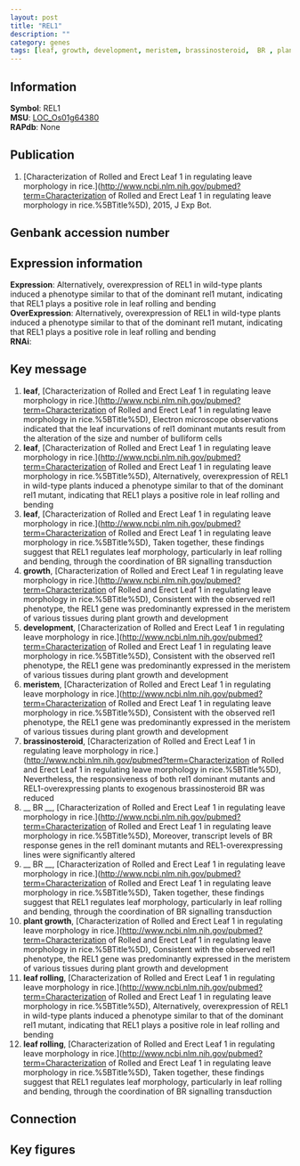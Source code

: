 ```yaml
---
layout: post
title: "REL1"
description: ""
category: genes
tags: [leaf, growth, development, meristem, brassinosteroid,  BR , plant growth, leaf rolling, Gene]
---
```


## Information
__Symbol__: REL1  
__MSU__: [LOC_Os01g64380](http://rice.plantbiology.msu.edu/cgi-bin/ORF_infopage.cgi?orf=LOC_Os01g64380)  
__RAPdb__: None  

## Publication
1. [Characterization of Rolled and Erect Leaf 1 in regulating leave morphology in rice.](http://www.ncbi.nlm.nih.gov/pubmed?term=Characterization of Rolled and Erect Leaf 1 in regulating leave morphology in rice.%5BTitle%5D), 2015, J Exp Bot.

## Genbank accession number

## Expression information
__Expression__: Alternatively, overexpression of REL1 in wild-type plants induced a phenotype similar to that of the dominant rel1 mutant, indicating that REL1 plays a positive role in leaf rolling and bending  
__OverExpression__: Alternatively, overexpression of REL1 in wild-type plants induced a phenotype similar to that of the dominant rel1 mutant, indicating that REL1 plays a positive role in leaf rolling and bending  
__RNAi__:  

## Key message
1. __leaf__, [Characterization of Rolled and Erect Leaf 1 in regulating leave morphology in rice.](http://www.ncbi.nlm.nih.gov/pubmed?term=Characterization of Rolled and Erect Leaf 1 in regulating leave morphology in rice.%5BTitle%5D),  Electron microscope observations indicated that the leaf incurvations of rel1 dominant mutants result from the alteration of the size and number of bulliform cells
2. __leaf__, [Characterization of Rolled and Erect Leaf 1 in regulating leave morphology in rice.](http://www.ncbi.nlm.nih.gov/pubmed?term=Characterization of Rolled and Erect Leaf 1 in regulating leave morphology in rice.%5BTitle%5D),  Alternatively, overexpression of REL1 in wild-type plants induced a phenotype similar to that of the dominant rel1 mutant, indicating that REL1 plays a positive role in leaf rolling and bending
3. __leaf__, [Characterization of Rolled and Erect Leaf 1 in regulating leave morphology in rice.](http://www.ncbi.nlm.nih.gov/pubmed?term=Characterization of Rolled and Erect Leaf 1 in regulating leave morphology in rice.%5BTitle%5D),  Taken together, these findings suggest that REL1 regulates leaf morphology, particularly in leaf rolling and bending, through the coordination of BR signalling transduction
4. __growth__, [Characterization of Rolled and Erect Leaf 1 in regulating leave morphology in rice.](http://www.ncbi.nlm.nih.gov/pubmed?term=Characterization of Rolled and Erect Leaf 1 in regulating leave morphology in rice.%5BTitle%5D),  Consistent with the observed rel1 phenotype, the REL1 gene was predominantly expressed in the meristem of various tissues during plant growth and development
5. __development__, [Characterization of Rolled and Erect Leaf 1 in regulating leave morphology in rice.](http://www.ncbi.nlm.nih.gov/pubmed?term=Characterization of Rolled and Erect Leaf 1 in regulating leave morphology in rice.%5BTitle%5D),  Consistent with the observed rel1 phenotype, the REL1 gene was predominantly expressed in the meristem of various tissues during plant growth and development
6. __meristem__, [Characterization of Rolled and Erect Leaf 1 in regulating leave morphology in rice.](http://www.ncbi.nlm.nih.gov/pubmed?term=Characterization of Rolled and Erect Leaf 1 in regulating leave morphology in rice.%5BTitle%5D),  Consistent with the observed rel1 phenotype, the REL1 gene was predominantly expressed in the meristem of various tissues during plant growth and development
7. __brassinosteroid__, [Characterization of Rolled and Erect Leaf 1 in regulating leave morphology in rice.](http://www.ncbi.nlm.nih.gov/pubmed?term=Characterization of Rolled and Erect Leaf 1 in regulating leave morphology in rice.%5BTitle%5D),  Nevertheless, the responsiveness of both rel1 dominant mutants and REL1-overexpressing plants to exogenous brassinosteroid BR was reduced
8. __ BR __, [Characterization of Rolled and Erect Leaf 1 in regulating leave morphology in rice.](http://www.ncbi.nlm.nih.gov/pubmed?term=Characterization of Rolled and Erect Leaf 1 in regulating leave morphology in rice.%5BTitle%5D),  Moreover, transcript levels of BR response genes in the rel1 dominant mutants and REL1-overexpressing lines were significantly altered
9. __ BR __, [Characterization of Rolled and Erect Leaf 1 in regulating leave morphology in rice.](http://www.ncbi.nlm.nih.gov/pubmed?term=Characterization of Rolled and Erect Leaf 1 in regulating leave morphology in rice.%5BTitle%5D),  Taken together, these findings suggest that REL1 regulates leaf morphology, particularly in leaf rolling and bending, through the coordination of BR signalling transduction
10. __plant growth__, [Characterization of Rolled and Erect Leaf 1 in regulating leave morphology in rice.](http://www.ncbi.nlm.nih.gov/pubmed?term=Characterization of Rolled and Erect Leaf 1 in regulating leave morphology in rice.%5BTitle%5D),  Consistent with the observed rel1 phenotype, the REL1 gene was predominantly expressed in the meristem of various tissues during plant growth and development
11. __leaf rolling__, [Characterization of Rolled and Erect Leaf 1 in regulating leave morphology in rice.](http://www.ncbi.nlm.nih.gov/pubmed?term=Characterization of Rolled and Erect Leaf 1 in regulating leave morphology in rice.%5BTitle%5D),  Alternatively, overexpression of REL1 in wild-type plants induced a phenotype similar to that of the dominant rel1 mutant, indicating that REL1 plays a positive role in leaf rolling and bending
12. __leaf rolling__, [Characterization of Rolled and Erect Leaf 1 in regulating leave morphology in rice.](http://www.ncbi.nlm.nih.gov/pubmed?term=Characterization of Rolled and Erect Leaf 1 in regulating leave morphology in rice.%5BTitle%5D),  Taken together, these findings suggest that REL1 regulates leaf morphology, particularly in leaf rolling and bending, through the coordination of BR signalling transduction

## Connection

## Key figures


